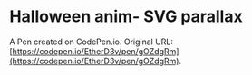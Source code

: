 # Halloween anim- SVG  parallax

A Pen created on CodePen.io. Original URL: [https://codepen.io/EtherD3v/pen/gOZdgRm](https://codepen.io/EtherD3v/pen/gOZdgRm).

